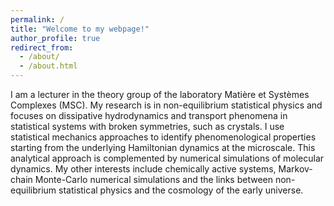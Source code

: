 ```yaml
---
permalink: /
title: "Welcome to my webpage!"
author_profile: true
redirect_from: 
  - /about/
  - /about.html
---
```




I am a lecturer in the theory group of the laboratory Matière et Systèmes Complexes (MSC). My research is in non-equilibrium statistical physics and focuses on dissipative hydrodynamics and transport phenomena in statistical systems with broken symmetries, such as crystals. I use statistical mechanics approaches to identify phenomenological properties starting from the underlying Hamiltonian dynamics at the microscale. This analytical approach is complemented by numerical simulations of molecular dynamics. My other interests include chemically active systems, Markov-chain Monte-Carlo numerical simulations and the links between non-equilibrium statistical physics and the cosmology of the early universe.